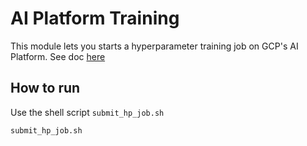 # AI Platform Training

This module lets you starts a hyperparameter training job on GCP's AI Platform.
See doc [here](https://cloud.google.com/ai-platform/training/docs/using-hyperparameter-tuning)

## How to run

Use the shell script `submit_hp_job.sh`
```
submit_hp_job.sh
```